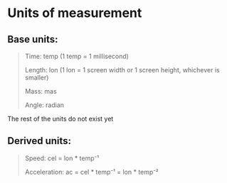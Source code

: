 Units of measurement
=
Base units:
-
> Time: temp (1 temp = 1 millisecond)
> 
> Length: lon (1 lon = 1 screen width or 1 screen height, whichever is smaller)
> 
> Mass: mas
> 
> Angle: radian

The rest of the units do not exist yet

Derived units:
-
> Speed: cel = lon * temp⁻¹
> 
> Acceleration: ac = cel * temp⁻¹ = lon * temp⁻²

